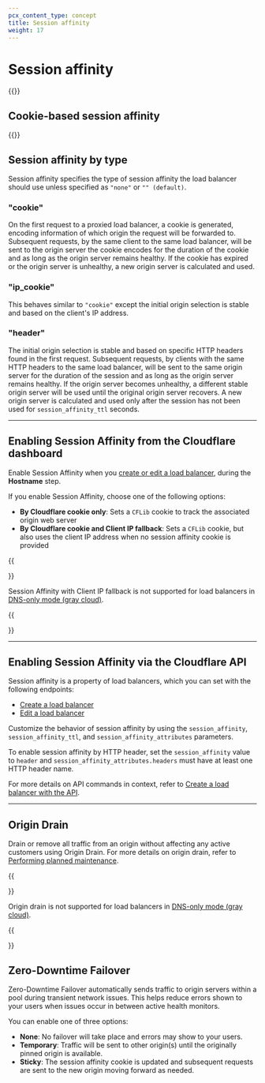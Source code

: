 ```yaml
---
pcx_content_type: concept
title: Session affinity
weight: 17
---
```


# Session affinity

{{<render file="_session-affinity-definition.md">}}

## Cookie-based session affinity

{{<render file="_session-affinity-process.md">}}

## Session affinity by type

Session affinity specifies the type of session affinity the load balancer should use unless specified as `"none"` or `"" (default)`.

### "cookie"

On the first request to a proxied load balancer, a cookie is generated, encoding information of which origin the request will be forwarded to. Subsequent requests, by the same client to the same load balancer, will be sent to the origin server the cookie encodes for the duration of the cookie and as long as the origin server remains healthy. If the cookie has expired or the origin server is unhealthy, a new origin server is calculated and used.

### "ip_cookie"

This behaves similar to `"cookie"` except the initial origin selection is stable and based on the client's IP address.

### "header"

The initial origin selection is stable and based on specific HTTP headers found in the first request. Subsequent requests, by clients with the same HTTP headers to the same load balancer, will be sent to the same origin server for the duration of the session and as long as the origin server remains healthy. If the origin server becomes unhealthy, a different stable origin server will be used until the original origin server recovers. A new origin server is calculated and used only after the session has not been used for `session_affinity_ttl` seconds.

---

## Enabling Session Affinity from the Cloudflare dashboard

Enable Session Affinity when you [create or edit a load balancer](/load-balancing/how-to/create-load-balancer/), during the **Hostname** step.

If you enable Session Affinity, choose one of the following options:

- **By Cloudflare cookie only**: Sets a `CFLib` cookie to track the associated origin web server
- **By Cloudflare cookie and Client IP fallback**: Sets a `CFLib` cookie, but also uses the client IP address when no session affinity cookie is provided

{{<Aside type="warning" header="Important">}}

Session Affinity with Client IP fallback is not supported for load balancers in [DNS-only mode (gray cloud)](/load-balancing/understand-basics/proxy-modes/).

{{</Aside>}}

---

## Enabling Session Affinity via the Cloudflare API

Session affinity is a property of load balancers, which you can set with the following endpoints:

- [Create a load balancer](/api/operations/load-balancers-create-load-balancer)
- [Edit a load balancer](/api/operations/load-balancers-update-load-balancer)

Customize the behavior of session affinity by using the `session_affinity`, `session_affinity_ttl`, and `session_affinity_attributes` parameters.

To enable session affinity by HTTP header, set the `session_affinity` value to `header` and `session_affinity_attributes.headers` must have at least one HTTP header name.

For more details on API commands in context, refer to [Create a load balancer with the API](/load-balancing/how-to/create-load-balancer/).

---

## Origin Drain

Drain or remove all traffic from an origin without affecting any active customers using Origin Drain. For more details on origin drain, refer to [Performing planned maintenance](/load-balancing/additional-options/planned-maintenance/#gradual-rotation).

{{<Aside type="warning" header="Important">}}

Origin drain is not supported for load balancers in [DNS-only mode (gray cloud)](/load-balancing/understand-basics/proxy-modes/).

{{</Aside>}}

## Zero-Downtime Failover

Zero-Downtime Failover automatically sends traffic to origin servers within a pool during transient network issues. This helps reduce errors shown to your users when issues occur in between active health monitors. 

You can enable one of three options:

- **None**: No failover will take place and errors may show to your users.
- **Temporary**: Traffic will be sent to other origin(s) until the originally pinned origin is available.
- **Sticky**: The session affinity cookie is updated and subsequent requests are sent to the new origin moving forward as needed.